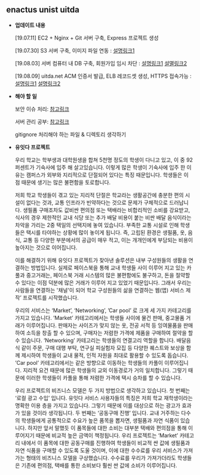 ## enactus unist uitda





  
- **업데이트 내용**

  \[19.07.11] EC2 + Nginx + Git 서버 구축, Express 프로젝트 생성 

  \[19.07.30] S3 서버 구축, 이미지 파일 연동 : [설명링크1](https://uhou.tistory.com/114?category=843815)

  \[19.08.03] 서버 컴퓨터 내 DB 구축, 회원가입 임시 차단 : [설명링크1](https://uhou.tistory.com/106?category=835403) [설멸링크2](https://uhou.tistory.com/107?category=835403)
  
  \[19.08.09] uitda.net ACM 인증서 발급, ELB 레코드셋 생성, HTTPS 접속가능 : [설명링크1](https://uhou.tistory.com/121) [설명링크2](https://uhou.tistory.com/123)


- **해야 할 일**

  보안 이슈 처리: [참고링크](https://expressjs.com/ko/advanced/best-practice-security.html#dont-use-deprecated-or-vulnerable-versions-of-express)
  
  서버 관리 공부: [참고링크](https://blog.carbonfive.com/2014/06/02/node-js-in-production/)
  
  gitignore 처리해야 하는 파일 & 디렉토리 생각하기
 

- **유잇다 프로젝트**

  우리 학교는 학부생과 대학원생을 합쳐 5천명 정도의 학생이 다니고 있고, 이 중 92퍼센트가 기숙사에 입주 해 살고있습니다. 이렇게 많은 학생이 기숙사에 입주 한 이유는 캠퍼스가 외부와 지리적으로 단절되어 있다는 특징 때문입니다. 학생들은 이 점 때문에 생기는 많은 불편함을 토로합니다.

 

  저희 학교 학생들이 겪고 있는 지리적 단절은 학교라는 생활공간에 충분한 편의 시설이 없다는 것과, 교통 인프라가 빈약하다는 것으로 문제가 구체적으로 드러납니다. 생필품 구매조차도 값비싼 편의점 또는 택배라는 비합리적인 소비를 강요받고, 식사의 경우 제한적인 교내 식당 또는 추가 배달 비용이 붙는 비싼 배달 음식이라는 차악을 가리는 2중 택일의 선택지에 놓여 있습니다. 부족한 교통 시설로 인해 학생들은 택시를 타야하는 상황에 많이 놓이게 됩니다. 즉, 고립된 환경은 생필품, 옷, 음식, 교통 등 다양한 부분에서의 공급이 매우 적고, 이는 개개인에게 부담되는 비용이 높아지는 것으로 이어집니다. 

 

  이를 해결하기 위해 유잇다 프로젝트가 찾아낸 솔루션은 내부 구성원들의 생활을 연결하는 방법입니다. 실제로 페이스북을 통해 교내 학생들 사이 이루어 지고 있는 카풀과 중고거래는, 페이스북 거래 시스템의 많은 불편함에도 불구하고, 돈을 절약할 수 있다는 이점 덕분에 많은 거래가 이루어 지고 있었기 때문입니다. 그래서 우리는 사람들을 연결하는 '채널'이 되어 학교 구성원들의 삶을 연결하는 웹(앱) 서비스 제작’ 프로젝트를 시작했습니다.

 

  우리의 서비스는 ‘Market’, ‘Networking’, ’Car pool’ 로 크게 세 가지 카테고리를 가지고 있습니다. ’Market’ 카테고리에서는 학생들 사이에 물건 판매, 중고물품 거래가 이루어집니다. 판매자는 사이즈가 맞지 않는 옷, 전공 서적 등 잉여물품을 판매하여 소득을 창출 할 수 있으며, 구매자는 저렴한 가격에 제품을 구매하여 절약을 할 수 있습니다. ‘Networking’ 카테고리는 학생들의 연결고리 역할을 합니다. 배달음식 같이 주문, 구매 대행 부탁, 연구실 피실험자 모집 등 다양한 퀘스트와 보상을 함께 제시하여 학생들이 교내 물적, 인적 자원을 최대로 활용할 수 있도록 돕습니다. ’Car pool’ 카테고리에서는 같은 방향으로 이동하는 학생들의 카풀이 이루어집니다. 지리적 요건 때문에 많은 학생들의 교외 이동경로가 거의 일치합니다. 그렇기 때문에 이러한 학생들이 카풀을 통해 저렴한 가격에 택시 승차를 할 수 있습니다.

 

 

  우리 프로젝트의 비즈니스 모델은 두 가지 방법으로 생각하고 있습니다. 첫 번째는 ‘로컬 광고 수입’ 입니다. 유잇다 서비스 사용자들의 특징은 저희 학교 재학생이라는 명확한 이용 층을 가지고 있습니다. 그렇기 때문에 이를 대상으로 하는 광고가 효과가 있을 것이라 생각됩니다. 두 번째는 ‘공동구매 진행’ 입니다. 교내 거주하는 다수의 학생들에게 공통적으로 수요가 높은 품목을 뽑자면, 생필품과 자연 식품이 있습니다. 하지만 앞서 말했듯 이 품목들에 대한 소비는 대부분 택배와 편의점을 통해 이루어지기 때문에 비교적 높은 금액이 책정됩니다. 우리 프로젝트는 ‘Market’ 카테고리 내에서 이 품목에 대한 공동구매를 진행하여 학생들이 비교적 싼 값에 생필품과 자연 식품을 구매할 수 있도록 도울 것이며, 이에 대한 수수료를 우리 서비스가 가져가는 형태의 비즈니스 모델을 구상했습니다. 수수료를 우리가 가져가더라도 학생들은 기존에 편의점, 택배를 통한 소비보다 훨씬 싼 값에 소비가 이루어집니다. 
